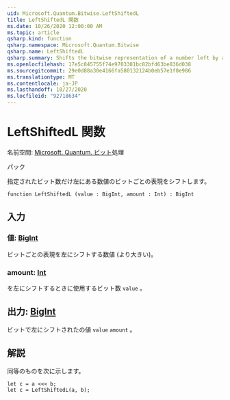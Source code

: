 ```yaml
---
uid: Microsoft.Quantum.Bitwise.LeftShiftedL
title: LeftShiftedL 関数
ms.date: 10/26/2020 12:00:00 AM
ms.topic: article
qsharp.kind: function
qsharp.namespace: Microsoft.Quantum.Bitwise
qsharp.name: LeftShiftedL
qsharp.summary: Shifts the bitwise representation of a number left by a given number of bits.
ms.openlocfilehash: 17e5c845755f74e9703381bc82bfd63be836d038
ms.sourcegitcommit: 29e0d88a30e4166fa580132124b0eb57e1f0e986
ms.translationtype: MT
ms.contentlocale: ja-JP
ms.lasthandoff: 10/27/2020
ms.locfileid: "92718634"
---
```

# <a name="leftshiftedl-function"></a>LeftShiftedL 関数

名前空間: [Microsoft. Quantum. ビット](xref:Microsoft.Quantum.Bitwise)処理

パック [](https://nuget.org/packages/)


指定されたビット数だけ左にある数値のビットごとの表現をシフトします。

```qsharp
function LeftShiftedL (value : BigInt, amount : Int) : BigInt
```


## <a name="input"></a>入力

### <a name="value--bigint"></a>値: [BigInt](xref:microsoft.quantum.lang-ref.bigint)

ビットごとの表現を左にシフトする数値 (より大きい)。


### <a name="amount--int"></a>amount: [Int](xref:microsoft.quantum.lang-ref.int)

を左にシフトするときに使用するビット数 `value` 。



## <a name="output--bigint"></a>出力: [BigInt](xref:microsoft.quantum.lang-ref.bigint)

ビットで左にシフトされたの値 `value` `amount` 。

## <a name="remarks"></a>解説

同等のものを次に示します。

```Q#
let c = a <<< b;
let c = LeftShiftedL(a, b);
```